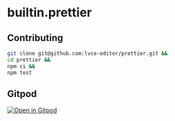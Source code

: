 # builtin.prettier

## Contributing

```sh
git clone git@github.com:lvce-editor/prettier.git &&
cd prettier &&
npm ci &&
npm test
```

## Gitpod

[![Open in Gitpod](https://gitpod.io/button/open-in-gitpod.svg)](https://gitpod.io/#https://github.com/lvce-editor/prettier)
